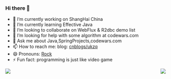 ### Hi there 👋

- 🔭 I’m currently working on ShangHai China
- 🌱 I’m currently learning Effective Java
- 👯 I’m looking to collaborate on WebFlux & R2dbc demo list
- 🤔 I’m looking for help with some algorithm at codewars.com
- 💬 Ask me about Java,SpringProjects,codewars.com
- 📫 How to reach me: blog: [cnblogs/ukzq](https://msg.cnblogs.com/send/%E5%90%9B%E5%90%9B%E7%9A%84%E5%96%B5%E7%88%B8)
- 😄 Pronouns: [Rock](https://moocstudent.github.io/tools.html)
- ⚡ Fun fact: programming is just like video game
<img align="left" src="https://www.codewars.com/users/g04-ukyo/badges/large" />
<img align="right" src="https://github-readme-stats.vercel.app/api?username=moocstudent&show_icons=true&theme=gruvbox" />

